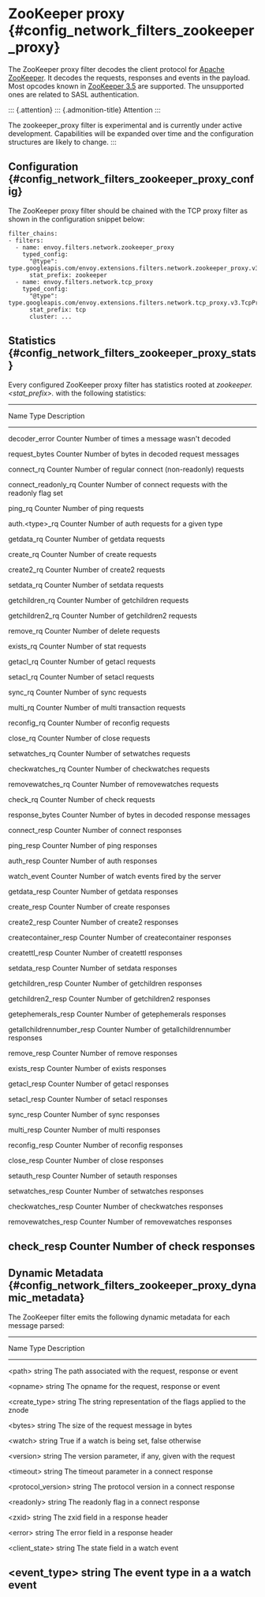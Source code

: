 ZooKeeper proxy {#config_network_filters_zookeeper_proxy}
===============

The ZooKeeper proxy filter decodes the client protocol for [Apache
ZooKeeper](https://zookeeper.apache.org/). It decodes the requests,
responses and events in the payload. Most opcodes known in [ZooKeeper
3.5](https://github.com/apache/zookeeper/blob/master/zookeeper-server/src/main/java/org/apache/zookeeper/ZooDefs.java)
are supported. The unsupported ones are related to SASL authentication.

::: {.attention}
::: {.admonition-title}
Attention
:::

The zookeeper\_proxy filter is experimental and is currently under
active development. Capabilities will be expanded over time and the
configuration structures are likely to change.
:::

Configuration {#config_network_filters_zookeeper_proxy_config}
-------------

The ZooKeeper proxy filter should be chained with the TCP proxy filter
as shown in the configuration snippet below:

``` {.yaml}
filter_chains:
- filters:
  - name: envoy.filters.network.zookeeper_proxy
    typed_config:
      "@type": type.googleapis.com/envoy.extensions.filters.network.zookeeper_proxy.v3.ZooKeeperProxy
      stat_prefix: zookeeper
  - name: envoy.filters.network.tcp_proxy
    typed_config:
      "@type": type.googleapis.com/envoy.extensions.filters.network.tcp_proxy.v3.TcpProxy
      stat_prefix: tcp
      cluster: ...
```

Statistics {#config_network_filters_zookeeper_proxy_stats}
----------

Every configured ZooKeeper proxy filter has statistics rooted at
*zookeeper.\<stat\_prefix\>.* with the following statistics:

  ----------------------------------------------------------------------------------
  Name                         Type              Description
  ---------------------------- ----------------- -----------------------------------
  decoder\_error               Counter           Number of times a message wasn\'t
                                                 decoded

  request\_bytes               Counter           Number of bytes in decoded request
                                                 messages

  connect\_rq                  Counter           Number of regular connect
                                                 (non-readonly) requests

  connect\_readonly\_rq        Counter           Number of connect requests with the
                                                 readonly flag set

  ping\_rq                     Counter           Number of ping requests

  auth.\<type\>\_rq            Counter           Number of auth requests for a given
                                                 type

  getdata\_rq                  Counter           Number of getdata requests

  create\_rq                   Counter           Number of create requests

  create2\_rq                  Counter           Number of create2 requests

  setdata\_rq                  Counter           Number of setdata requests

  getchildren\_rq              Counter           Number of getchildren requests

  getchildren2\_rq             Counter           Number of getchildren2 requests

  remove\_rq                   Counter           Number of delete requests

  exists\_rq                   Counter           Number of stat requests

  getacl\_rq                   Counter           Number of getacl requests

  setacl\_rq                   Counter           Number of setacl requests

  sync\_rq                     Counter           Number of sync requests

  multi\_rq                    Counter           Number of multi transaction
                                                 requests

  reconfig\_rq                 Counter           Number of reconfig requests

  close\_rq                    Counter           Number of close requests

  setwatches\_rq               Counter           Number of setwatches requests

  checkwatches\_rq             Counter           Number of checkwatches requests

  removewatches\_rq            Counter           Number of removewatches requests

  check\_rq                    Counter           Number of check requests

  response\_bytes              Counter           Number of bytes in decoded response
                                                 messages

  connect\_resp                Counter           Number of connect responses

  ping\_resp                   Counter           Number of ping responses

  auth\_resp                   Counter           Number of auth responses

  watch\_event                 Counter           Number of watch events fired by the
                                                 server

  getdata\_resp                Counter           Number of getdata responses

  create\_resp                 Counter           Number of create responses

  create2\_resp                Counter           Number of create2 responses

  createcontainer\_resp        Counter           Number of createcontainer responses

  createttl\_resp              Counter           Number of createttl responses

  setdata\_resp                Counter           Number of setdata responses

  getchildren\_resp            Counter           Number of getchildren responses

  getchildren2\_resp           Counter           Number of getchildren2 responses

  getephemerals\_resp          Counter           Number of getephemerals responses

  getallchildrennumber\_resp   Counter           Number of getallchildrennumber
                                                 responses

  remove\_resp                 Counter           Number of remove responses

  exists\_resp                 Counter           Number of exists responses

  getacl\_resp                 Counter           Number of getacl responses

  setacl\_resp                 Counter           Number of setacl responses

  sync\_resp                   Counter           Number of sync responses

  multi\_resp                  Counter           Number of multi responses

  reconfig\_resp               Counter           Number of reconfig responses

  close\_resp                  Counter           Number of close responses

  setauth\_resp                Counter           Number of setauth responses

  setwatches\_resp             Counter           Number of setwatches responses

  checkwatches\_resp           Counter           Number of checkwatches responses

  removewatches\_resp          Counter           Number of removewatches responses

  check\_resp                  Counter           Number of check responses
  ----------------------------------------------------------------------------------

Dynamic Metadata {#config_network_filters_zookeeper_proxy_dynamic_metadata}
----------------

The ZooKeeper filter emits the following dynamic metadata for each
message parsed:

  -----------------------------------------------------------------------------
  Name                    Type              Description
  ----------------------- ----------------- -----------------------------------
  \<path\>                string            The path associated with the
                                            request, response or event

  \<opname\>              string            The opname for the request,
                                            response or event

  \<create\_type\>        string            The string representation of the
                                            flags applied to the znode

  \<bytes\>               string            The size of the request message in
                                            bytes

  \<watch\>               string            True if a watch is being set, false
                                            otherwise

  \<version\>             string            The version parameter, if any,
                                            given with the request

  \<timeout\>             string            The timeout parameter in a connect
                                            response

  \<protocol\_version\>   string            The protocol version in a connect
                                            response

  \<readonly\>            string            The readonly flag in a connect
                                            response

  \<zxid\>                string            The zxid field in a response header

  \<error\>               string            The error field in a response
                                            header

  \<client\_state\>       string            The state field in a watch event

  \<event\_type\>         string            The event type in a a watch event
  -----------------------------------------------------------------------------

